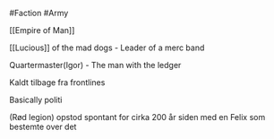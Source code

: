 #Faction 
#Army

[[Empire of Man]]

[[Lucious]] of the mad dogs - Leader of a merc band

Quartermaster(Igor) - The man with the ledger

Kaldt tilbage fra frontlines

Basically politi

(Rød legion) opstod spontant for cirka 200 år siden med en Felix som bestemte over det